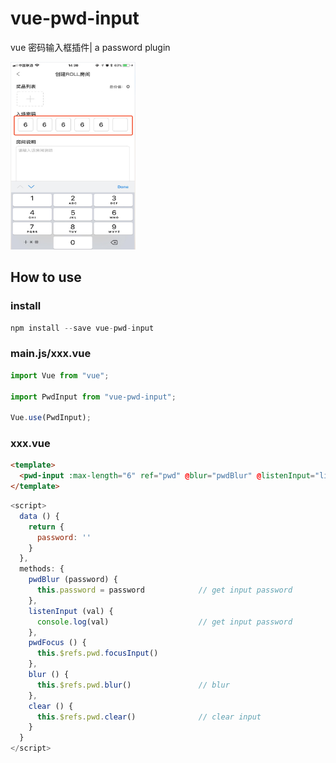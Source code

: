 # vue-pwd-input

vue 密码输入框插件| a password plugin

<img src="https://raw.githubusercontent.com/dlt1111/vue-pwd-input/master/example/m_exp.jpg" width="200" height="300">

## How to use

### install

```javascript
npm install --save vue-pwd-input
```

### main.js/xxx.vue

```javascript
import Vue from "vue";

import PwdInput from "vue-pwd-input";

Vue.use(PwdInput);
```

### xxx.vue

```html
<template>
  <pwd-input :max-length="6" ref="pwd" @blur="pwdBlur" @listenInput="listenInput"></pwd-input>
</template>
```

```javascript
<script>
  data () {
    return {
      password: ''
    }
  },
  methods: {
    pwdBlur (password) {
      this.password = password            // get input password
    },
    listenInput (val) {
      console.log(val)                    // get input password
    },
    pwdFocus () {
      this.$refs.pwd.focusInput()
    },
    blur () {
      this.$refs.pwd.blur()               // blur
    },
    clear () {
      this.$refs.pwd.clear()              // clear input
    }
  }
</script>
```
